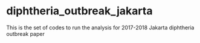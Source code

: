 # diphtheria_outbreak_jakarta
This is the set of codes to run the analysis for 2017-2018 Jakarta diphtheria outbreak paper

